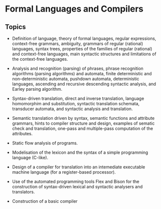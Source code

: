 # Formal Languages and Compilers

## Topics

- Definition of language, theory of formal languages, regular expressions, context-free grammars,
ambiguity, grammars of regular (rational) languages, syntax trees, properties of the families
of regular (rational) and context-free languages, main syntactic structures and limitations
of the context-free languages.
- Analysis and recognition (parsing) of phrases, phrase recognition algorithms (parsing algorithms)
and automata, finite deterministic and non-deterministic automata, pushdown automata, deterministic
languages, ascending and recursive descending syntactic analysis, and Earley parsing algorithm.
- Syntax-driven translation, direct and inverse translation, language homomorphim and substitution,
syntactic translation schemata, transducer automata, and syntactic analysis and translation.
- Semantic translation driven by syntax, semantic functions and attribute grammars, hints to compiler
structure and design, examples of sematic check and translation, one-pass and multiple-pass computation
of the attributes.
- Static flow analysis of programs.

- Modelisation of the lexicon and the syntax of a simple programming language (C-like).
- Design of a compiler for translation into an intemediate executable machine language (for a register-based processor).
- Use of the automated programming tools Flex and Bison for the construction of syntax-driven
lexical and syntactic analysers and translators.
- Construction of a basic compiler

